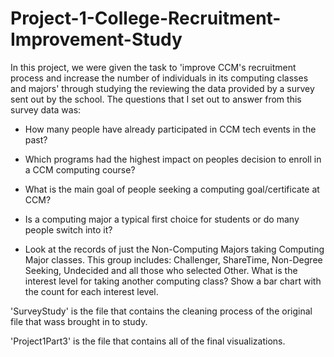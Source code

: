 # Project-1-College-Recruitment-Improvement-Study
In this project, we were given the task to 'improve CCM's recruitment process and increase the number of individuals in its computing classes and majors' through studying the reviewing the data provided by a survey sent out by the school. 
The questions that I set out to answer from this survey data was:

- How many people have already participated in CCM tech events in the past?

- Which programs had the highest impact on peoples decision to enroll in a CCM computing course?

- What is the main goal of people seeking a computing goal/certificate at CCM?

- Is a computing major a typical first choice for students or do many people switch into it?

- Look at the records of just the Non-Computing Majors taking Computing Major classes. This group includes: Challenger, ShareTime, Non-Degree Seeking, Undecided and all those who selected Other. What is the interest level for taking another computing class? Show a bar chart with the count for each interest level.


'SurveyStudy' is the file that contains the cleaning process of the original file that wass brought in to study.

'Project1Part3' is the file that contains all of the final visualizations. 
